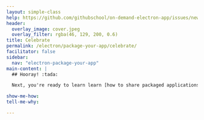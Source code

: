 ```yaml
---
layout: simple-class
help: https://github.com/githubschool/on-demand-electron-app/issues/new?title=I%20need%20help&body=Describe%20what%20you%20need%20help%20with%20here.&labels=Help%20Wanted
header:
  overlay_image: cover.jpeg
  overlay_filter: rgba(46, 129, 200, 0.6)
title: Celebrate
permalink: /electron/package-your-app/celebrate/
facilitator: false
sidebar:
  nav: "electron-package-your-app"
main-content: |
  ## Hooray! :tada:

  Next, you're ready to learn learn [how to share packaged applications](../../share-your-app/) with others.

show-me-how:
tell-me-why:

---
```


